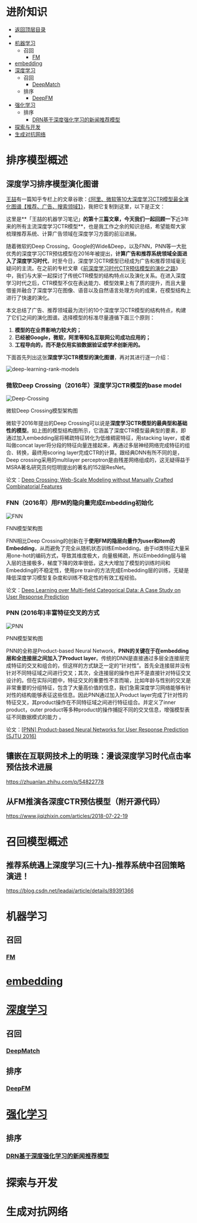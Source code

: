 # 进阶知识

* [返回顶层目录](../../SUMMARY.md)
* 
* [机器学习](#机器学习)
  * 召回
    * [FM](#FM)
* [embedding](#embedding)
* [深度学习](#深度学习)
  * 召回
    * [DeepMatch](#DeepMatch)
  * 排序
    * [DeepFM](#DeepFM)
* [强化学习](#强化学习)
  * 排序
    * [DRN基于深度强化学习的新闻推荐模型](#DRN基于深度强化学习的新闻推荐模型)
* [探索与开发](#探索与开发)
* [生成对抗网络](#生成对抗网络)

# 排序模型概述

## 深度学习排序模型演化图谱

[王喆](https://www.zhihu.com/people/wang-zhe-58/activities)有一篇知乎专栏上的文章谷歌：[《阿里、微软等10大深度学习CTR模型最全演化图谱【推荐、广告、搜索领域】》](https://zhuanlan.zhihu.com/p/63186101)，我把它复制到这里，以下是正文：

这里是**「王喆的机器学习笔记」**的第十三篇文章，今天我们一起回顾一下**近3年来的所有主流深度学习CTR模型**，也是我工作之余的知识总结，希望能帮大家梳理推荐系统、计算广告领域在深度学习方面的前沿进展。

随着微软的Deep Crossing，Google的Wide&Deep，以及FNN，PNN等一大批优秀的深度学习CTR预估模型在2016年被提出，**计算广告和推荐系统领域全面进入了深度学习时代**，时至今日，深度学习CTR模型已经成为广告和推荐领域毫无疑问的主流。在之前的专栏文章《[前深度学习时代CTR预估模型的演化之路](https://zhuanlan.zhihu.com/p/61154299)》中，我们与大家一起探讨了传统CTR模型的结构特点以及演化关系。在进入深度学习时代之后，CTR模型不仅在表达能力、模型效果上有了质的提升，而且大量借鉴并融合了深度学习在图像、语音以及自然语言处理方向的成果，在模型结构上进行了快速的演化。

本文总结了广告、推荐领域最为流行的10个深度学习CTR模型的结构特点，构建了它们之间的演化图谱。选择模型的标准尽量遵循下面三个原则：

1. **模型的在业界影响力较大的；**
2. **已经被Google，微软，阿里等知名互联网公司成功应用的；**
3. **工程导向的，而不是仅用实验数据验证或学术创新用的。**

下面首先列出这张**深度学习CTR模型的演化图谱**，再对其进行逐一介绍：

![deep-learning-rank-models](pic/deep-learning-rank-models.jpg)

### 微软Deep Crossing（2016年）深度学习CTR模型的base model

![Deep-Crossing](pic/Deep-Crossing.jpg)

微软Deep Crossing模型架构图

微软于2016年提出的Deep Crossing可以说是**深度学习CTR模型的最典型和基础性的模型**。如上图的模型结构图所示，它涵盖了深度CTR模型最典型的要素，即通过加入embedding层将稀疏特征转化为低维稠密特征，用stacking layer，或者叫做concat layer将分段的特征向量连接起来，再通过多层神经网络完成特征的组合、转换，最终用scoring layer完成CTR的计算。跟经典DNN有所不同的是，Deep crossing采用的multilayer perceptron是由残差网络组成的，这无疑得益于MSRA著名研究员何恺明提出的著名的152层ResNet。

论文：[Deep Crossing: Web-Scale Modeling without Manually Crafted Combinatorial Features](https://www.kdd.org/kdd2016/subtopic/view/deep-crossing-web-scale-modeling-without-manually-crafted-combinatorial-fea)

### FNN（2016年）用FM的隐向量完成Embedding初始化

![FNN](pic/FNN.jpg)

FNN模型架构图

FNN相比Deep Crossing的创新在于**使用FM的隐层向量作为user和item的Embedding**，从而避免了完全从随机状态训练Embedding。由于id类特征大量采用one-hot的编码方式，导致其维度极大，向量极稀疏，所以Embedding层与输入层的连接极多，梯度下降的效率很低，这大大增加了模型的训练时间和Embedding的不稳定性，使用pre train的方法完成Embedding层的训练，无疑是降低深度学习模型复杂度和训练不稳定性的有效工程经验。

论文：[Deep Learning over Multi-field Categorical Data: A Case Study on User Response Prediction](https://arxiv.org/pdf/1601.02376.pdf)

### PNN (2016年)丰富特征交叉的方式

![PNN](pic/PNN.jpg)

PNN模型架构图

PNN的全称是Product-based Neural Network，**PNN的关键在于在embedding层和全连接层之间加入了Product layer**。传统的DNN是直接通过多层全连接层完成特征的交叉和组合的，但这样的方式缺乏一定的“针对性”。首先全连接层并没有针对不同特征域之间进行交叉；其次，全连接层的操作也并不是直接针对特征交叉设计的。但在实际问题中，特征交叉的重要性不言而喻，比如年龄与性别的交叉是非常重要的分组特征，包含了大量高价值的信息，我们急需深度学习网络能够有针对性的结构能够表征这些信息。因此PNN通过加入Product layer完成了针对性的特征交叉，其product操作在不同特征域之间进行特征组合。并定义了inner product，outer product等多种product的操作捕捉不同的交叉信息，增强模型表征不同数据模式的能力 。

论文：[[PNN\] Product-based Neural Networks for User Response Prediction (SJTU 2016)](https://link.zhihu.com/?target=https%3A//github.com/wzhe06/Reco-papers/blob/master/Deep%2520Learning%2520Recommender%2520System/%255BPNN%255D%2520Product-based%2520Neural%2520Networks%2520for%2520User%2520Response%2520Prediction%2520%2528SJTU%25202016%2529.pdf)



## 镶嵌在互联网技术上的明珠：漫谈深度学习时代点击率预估技术进展

https://zhuanlan.zhihu.com/p/54822778



## 从FM推演各深度CTR预估模型（附开源代码）

https://www.jiqizhixin.com/articles/2018-07-22-19



# 召回模型概述



## 推荐系统遇上深度学习(三十九)-推荐系统中召回策略演进！

https://blog.csdn.net/leadai/article/details/89391366



# 机器学习

## 召回

### [FM](machine-learning/FM.md)



# [embedding](embedding/embedding.md)





# [深度学习](deep-learning/deep-learning.md)

## 召回

### [DeepMatch](deep-learning/DeepMatch.md)

## 排序

### [DeepFM](deep-learning/DeepFM.md)



# [强化学习](reinforcement-learning/reinforcement-learning.md)

## 排序

### [DRN基于深度强化学习的新闻推荐模型](reinforcement-learning/DRN-A-Deep-Reinforcement-Learning-Framework-for-News-Recommendation.md)



# 探索与开发





# 生成对抗网络







